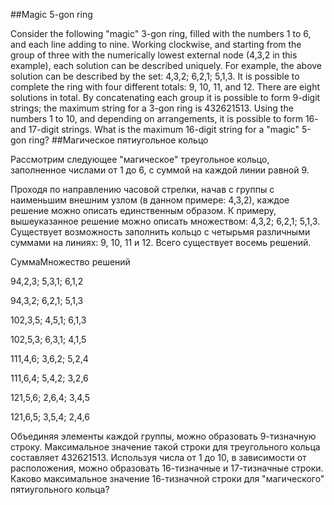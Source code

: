 ##Magic 5-gon ring

Consider the following "magic" 3-gon ring, filled with the numbers 1 to 6, and each line adding to nine.
Working clockwise, and starting from the group of three with the numerically lowest external node (4,3,2 in this example), each solution can be described uniquely. For example, the above solution can be described by the set: 4,3,2; 6,2,1; 5,1,3.
It is possible to complete the ring with four different totals: 9, 10, 11, and 12. There are eight solutions in total.
By concatenating each group it is possible to form 9-digit strings; the maximum string for a 3-gon ring is 432621513.
Using the numbers 1 to 10, and depending on arrangements, it is possible to form 16- and 17-digit strings. What is the maximum 16-digit string for a "magic" 5-gon ring?
##Магическое пятиугольное кольцо

Рассмотрим следующее "магическое" треугольное кольцо, заполненное числами от 1 до 6, с суммой на каждой линии равной 9.



Проходя по направлению часовой стрелки, начав с группы с наименьшим внешним узлом (в данном примере: 4,3,2), каждое решение можно описать единственным образом. К примеру, вышеуказанное решение можно описать множеством: 4,3,2; 6,2,1; 5,1,3.
Существует возможность заполнить кольцо с четырьмя различными суммами на линиях: 9, 10, 11 и 12. Всего существует восемь решений.



СуммаМножество решений


94,2,3; 5,3,1; 6,1,2


94,3,2; 6,2,1; 5,1,3


102,3,5; 4,5,1; 6,1,3


102,5,3; 6,3,1; 4,1,5


111,4,6; 3,6,2; 5,2,4


111,6,4; 5,4,2; 3,2,6


121,5,6; 2,6,4; 3,4,5


121,6,5; 3,5,4; 2,4,6



Объединяя элементы каждой группы, можно образовать 9-тизначную строку. Максимальное значение такой строки для треугольного кольца составляет 432621513.
Используя числа от 1 до 10, в зависимости от расположения, можно образовать 16-тизначные и 17-тизначные строки. Каково максимальное значение 16-тизначной строки для "магического" пятиугольного кольца?



